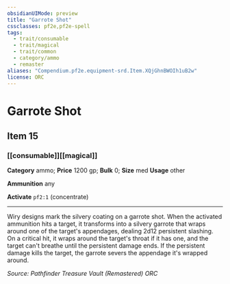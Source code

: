 ```yaml
---
obsidianUIMode: preview
title: "Garrote Shot"
cssclasses: pf2e,pf2e-spell
tags:
  - trait/consumable
  - trait/magical
  - trait/common
  - category/ammo
  - remaster
aliases: "Compendium.pf2e.equipment-srd.Item.XQjGhnBWOIh1uB2w"
license: ORC
---
```

# Garrote Shot
## Item 15
### [[consumable]][[magical]]

**Category** ammo; 
**Price** 1200 gp; 
**Bulk** 0; **Size** med
**Usage** other

**Ammunition** any

**Activate** `pf2:1` (concentrate)

* * *

Wiry designs mark the silvery coating on a garrote shot. When the activated ammunition hits a target, it transforms into a silvery garrote that wraps around one of the target's appendages, dealing 2d12 persistent slashing. On a critical hit, it wraps around the target's throat if it has one, and the target can't breathe until the persistent damage ends. If the persistent damage kills the target, the garrote severs the appendage it's wrapped around.

*Source: Pathfinder Treasure Vault (Remastered)*
*ORC*